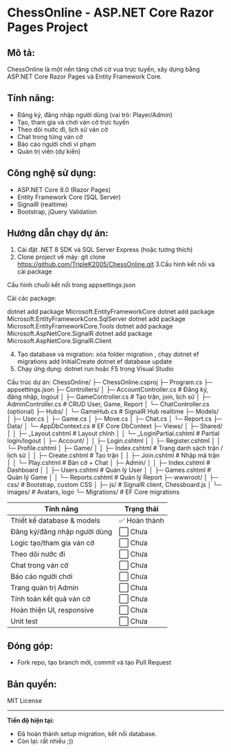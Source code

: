 ChessOnline - ASP.NET Core Razor Pages Project
==============================================

Mô tả:
-------
ChessOnline là một nền tảng chơi cờ vua trực tuyến, xây dựng bằng ASP.NET Core Razor Pages và Entity Framework Core.

Tính năng:
----------
- Đăng ký, đăng nhập người dùng (vai trò: Player/Admin)
- Tạo, tham gia và chơi ván cờ trực tuyến
- Theo dõi nước đi, lịch sử ván cờ
- Chat trong từng ván cờ
- Báo cáo người chơi vi phạm
- Quản trị viên (dự kiến)

Công nghệ sử dụng:
------------------
- ASP.NET Core 8.0 (Razor Pages)
- Entity Framework Core (SQL Server)
- SignalR (realtime)
- Bootstrap, jQuery Validation

Hướng dẫn chạy dự án:
---------------------
1. Cài đặt .NET 8 SDK và SQL Server Express (hoặc tương thích)
2. Clone project về máy:
   git clone https://github.com/TripleK2005/ChessOnline.git
3.Cấu hình kết nối và cài package

Cấu hình chuỗi kết nối trong appsettings.json

Cài các package:

dotnet add package Microsoft.EntityFrameworkCore
dotnet add package Microsoft.EntityFrameworkCore.SqlServer
dotnet add package Microsoft.EntityFrameworkCore.Tools
dotnet add package Microsoft.AspNetCore.SignalR
dotnet add package Microsoft.AspNetCore.SignalR.Client

4. Tạo database và migration:
   xóa folder migration , chạy
   dotnet ef migrations add InitialCreate
   dotnet ef database update
5. Chạy ứng dụng:
   dotnet run
   hoặc F5 trong Visual Studio

Cấu trúc dự án:
ChessOnline/
├─ ChessOnline.csproj
├─ Program.cs
├─ appsettings.json
├─ Controllers/
│  ├─ AccountController.cs      # Đăng ký, đăng nhập, logout
│  ├─ GameController.cs         # Tạo trận, join, lịch sử
│  ├─ AdminController.cs        # CRUD User, Game, Report
│  └─ ChatController.cs (optional)
├─ Hubs/
│  └─ GameHub.cs                # SignalR Hub realtime
├─ Models/
│  ├─ User.cs
│  ├─ Game.cs
│  ├─ Move.cs
│  ├─ Chat.cs
│  └─ Report.cs
├─ Data/
│  └─ AppDbContext.cs           # EF Core DbContext
├─ Views/
│  ├─ Shared/
│  │  ├─ _Layout.cshtml         # Layout chính
│  │  └─ _LoginPartial.cshtml   # Partial login/logout
│  ├─ Account/
│  │  ├─ Login.cshtml
│  │  ├─ Register.cshtml
│  │  └─ Profile.cshtml
│  ├─ Game/
│  │  ├─ Index.cshtml           # Trang danh sách trận / lịch sử
│  │  ├─ Create.cshtml          # Tạo trận
│  │  ├─ Join.cshtml            # Nhập mã trận
│  │  └─ Play.cshtml            # Bàn cờ + Chat
│  ├─ Admin/
│  │  ├─ Index.cshtml           # Dashboard
│  │  ├─ Users.cshtml           # Quản lý User
│  │  ├─ Games.cshtml           # Quản lý Game
│  │  └─ Reports.cshtml         # Quản lý Report
├─ wwwroot/
│  ├─ css/                      # Bootstrap, custom CSS
│  ├─ js/                       # SignalR client, Chessboard.js
│  └─ images/                    # Avatars, logo
└─ Migrations/                   # EF Core migrations


| Tính năng                    | Trạng thái   |
| ---------------------------- | ------------ |
| Thiết kế database & models   | ✅ Hoàn thành |
| Đăng ký/đăng nhập người dùng | ⬜ Chưa       |
| Logic tạo/tham gia ván cờ    | ⬜ Chưa       |
| Theo dõi nước đi             | ⬜ Chưa       |
| Chat trong ván cờ            | ⬜ Chưa       |
| Báo cáo người chơi           | ⬜ Chưa       |
| Trang quản trị Admin         | ⬜ Chưa       |
| Tính toán kết quả ván cờ     | ⬜ Chưa       |
| Hoàn thiện UI, responsive    | ⬜ Chưa       |
| Unit test                    | ⬜ Chưa       |


Đóng góp:
---------
- Fork repo, tạo branch mới, commit và tạo Pull Request

Bản quyền:
----------
MIT License

---

**Tiến độ hiện tại:**  
- Đã hoàn thành setup migration, kết nối database.
- Còn lại: rất nhiều ;))

